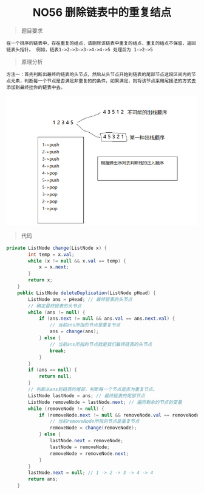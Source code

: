 # <center> NO56 删除链表中的重复结点
> 题目要求

    在一个排序的链表中，存在重复的结点，请删除该链表中重复的结点，重复的结点不保留，返回链表头指针。 例如，链表1->2->3->3->4->4->5 处理后为 1->2->5

>原理分析

    方法一：首先判断出最终的链表的头节点，然后从头节点开始到链表的尾部节点这段区间内的节点元素，判断每一个节点是否满足非重复的的条件，如果满足，则将该节点采用尾接法的方式去添加到最终挂你的链表中去。
<center><img src="img/12.png"></center>



> 代码

```java 
private ListNode change(ListNode x) {
        int temp = x.val;
        while (x != null && x.val == temp) {
            x = x.next;
        }
        return x;
    }
    public ListNode deleteDuplication(ListNode pHead) {
        ListNode ans = pHead; // 最终链表的头节点
        // 确定最终链表的头节点
        while (ans != null) {
            if (ans.next != null && ans.val == ans.next.val) {
                // 当前ans所指的节点是重复节点
                ans = change(ans);
            } else {
                // 当前ans所指的节点就是我们最终链表的头节点
                break;
            }
        }
        if (ans == null) {
            return null;
        }
        // 判断从ans到链表的尾部，判断每一个节点是否为重复节点。
        ListNode lastNode = ans; // 最终链表的尾部节点
        ListNode removeNode = lastNode.next; // 遍历剩余的节点的变量
        while (removeNode != null) {
            if (removeNode.next != null && removeNode.val == removeNode.next.val) {
                // 当前removeNode所指的节点是重复节点
                removeNode = change(removeNode);
            } else {
                lastNode.next = removeNode;
                lastNode = removeNode;
                removeNode = removeNode.next;
            }
        }
        lastNode.next = null; // 1 -> 2 -> 3 -> 4 -> 4
        return ans;
    }
```